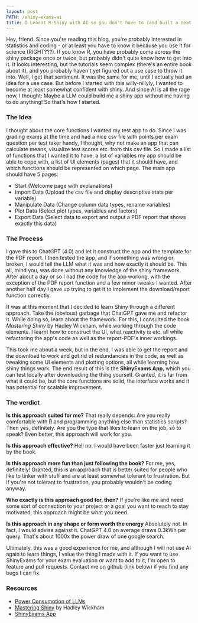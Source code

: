 ```yaml
---
layout: post
PATH: /shiny-exams-ai
title: I Learnt R-Shiny with AI so you don't have to (and built a neat little app in the process)
---
```

Hey, friend. Since you're reading this blog, you're probably interested in statistics and coding - or at least you have to know it because you use it for science (RIGHT???). If you know R, you have probably come across the shiny package once or twice, but probably didn't quite know how to get into it. It looks interesting, but the tutorials seem complex (there's an entire book about it), and you probably haven't yet figured out a use case to throw it into. Well, I get that sentiment. It was the same for me, until I actually had an idea for a use case. But before I started with this willy-nillyly, I wanted to become at least somewhat confident with shiny. And since AI is all the rage now, I thought: Maybe a LLM could build me a shiny app without me having to do anything! So that's how I started.

### The Idea

I thought about the core functions I wanted my test app to do. Since I was grading exams at the time and had a nice csv file with points per exam question per test taker handy, I thought, why not make an app that can calculate means, visualize test scores etc. from this csv file. So I made a list of functions that I wanted it to have, a list of variables my app should be able to cope with, a list of UI elements (pages) that it should have, and which functions should be represented on which page. The main app should have 5 pages: 

- Start (Welcome page with explanations)
- Import Data (Upload the csv file and display descriptive stats per variable)
- Manipulate Data (Change column data types, rename variables)
- Plot Data (Select plot types, variables and factors)
- Export Data (Select data to export and output a PDF report that shows exactly this data)

### The Process

I gave this to ChatGPT (4.0) and let it construct the app and the template for the PDF report. I then tested the app, and if something was wrong or broken, I would tell the LLM what it was and how exactly it should be. This all, mind you, was done without any knowledge of the shiny framework. After about a day or so I had the code for the app working, with the exception of the PDF report function and a few minor tweaks I wanted. After another half day I gave up trying to get it to implement the download/report function correctly. 

It was at this moment that I decided to learn Shiny through a different approach. Take the (obvious) garbage that ChatGPT gave me and refactor it. While doing so, learn about the framework. For this, I consulted the book *Mastering Shiny* by Hadley Wickham, while working through the code elements. I learnt how to construct the UI, what reactivity is etc. all while refactoring the app's code as well as the report-PDF's inner workings. 

This took me about a week, but in the end, I was able to get the report and the download to work and got rid of redundancies in the code, as well as tweaking some UI elements and plotting options, all while learning how shiny things work. The end result of this is the **ShinyExams App**, which you can test locally after downloading the thing yourself. Granted, it is far from what it could be, but the core functions are solid, the interface works and it has potential for scalable improvement. 

### The verdict

**Is this approach suited for me?** 
That really depends: Are you really comfortable with R and programming anything else than statistics scripts? Then yes, definitely. Are you the type that likes to learn on the job, so to speak? Even better, this approach will work for you. 

**Is this approach effective?** 
Hell no. I would have been faster just learning it by the book.

**Is this approach more fun than just following the book?**
For me, yes, definitely! Granted, this is an approach that is better suited for people who like to tinker with stuff and are at least somewhat tolerant to frustration. But if you're not tolerant to frustration, you probably wouldn't be coding anyway.

**Who exactly is this approach good for, then?**
If you're like me and need some sort of connection to your project or a goal you want to reach to stay motivated, this approach might be what you need.

**Is this approach in any shape or form worth the energy**
Absolutely not. In fact, I would advise against it. ChatGPT 4.0 on average draws 0.3kWh per query. That's about 1000x the power draw of one google search. 

Ultimately, this was a good experience for me, and although I will not use AI again to learn things, I value the thing I made with it. If you want to use ShinyExams for your exam evaluation or want to add to it, I'm open to feature and pull requests. Contact me on github (link below) if you find any bugs I can fix.  

### Resources

- [Power Consumption of LLMs](https://www.linkedin.com/pulse/watts-our-query-decoding-energy-ai-interactions-archana-vaidheeswaran-gvmuc)
- [Mastering Shiny](https://mastering-shiny.org/index.html) by Hadley Wickham
- [ShinyExams App](https://github.com/K4tana/ShinyExams)

